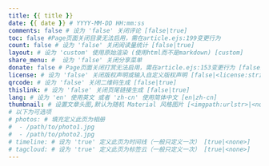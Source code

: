 ```yaml
---
title: {{ title }}
date: {{ date }} # YYYY-MM-DD HH:mm:ss
comments: false # 设为 'false' 关闭评论 [false|true]
toc: false #Page页面关闭目录无法启用，需在article.ejs:199变更行为 
count: false # 设为 'false' 关闭阅读量统计 [false|true]
layout: # 设为 'custom' 使用原始渲染 (使用html而不是markdown) [custom]
share_menu: #  设为 'false' 关闭分享菜单
donate: false # Page页面关闭打赏无法启用，需在article.ejs:153变更行为 [false]
license: # 设为 'false' 关闭版权声明或输入自定义版权声明 [false|<license:string>]
qrcode: # 设为 'false' 关闭二维码生成 [false|true]
thislink: # 设为 'false' 关闭页尾链接生成 [false|true]
lang: # 设为 'en' 使用英文 或者 'zh-cn' 使用简体中文 [en|zh-cn]
thumbnail: # 设置文章头图,默认为随机 Material 风格图片 [<imgpath:urlstr>|<none>]
# 以下为可选项
# photos: # 填充定义此页为相册
#  - /path/to/photo1.jpg
#  - /path/to/photo2.jpg
# timeline: # 设为 'true' 定义此页为时间线（一般只定义一次） [true|<none>]
# tagcloud: # 设为 'true' 定义此页为标签云（一般只定义一次） [true|<none>]
---
```


<!-- write anything u want and just delete this... -->

<!-- >   本页面继承自[SteveZMTstudios](https://blog.stevezmt.com)的博客页面。
>   基于CC BY-NC-SA 4.0协议转载。 -->